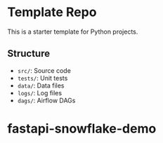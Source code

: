 # Template Repo

This is a starter template for Python projects.

## Structure

- `src/`: Source code
- `tests/`: Unit tests
- `data/`: Data files
- `logs/`: Log files
- `dags/`: Airflow DAGs
# fastapi-snowflake-demo
